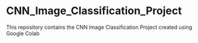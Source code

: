 # CNN_Image_Classification_Project
This repository contains the CNN Image Classification Project created using Google Colab
